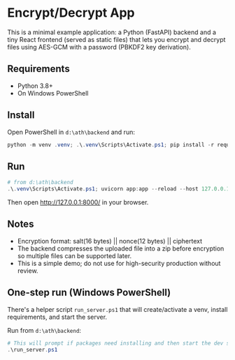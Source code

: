 # Encrypt/Decrypt App

This is a minimal example application: a Python (FastAPI) backend and a tiny React frontend (served as static files) that lets you encrypt and decrypt files using AES-GCM with a password (PBKDF2 key derivation).

## Requirements
- Python 3.8+
- On Windows PowerShell

## Install
Open PowerShell in `d:\ath\backend` and run:

```powershell
python -m venv .venv; .\.venv\Scripts\Activate.ps1; pip install -r requirements.txt
```

## Run

```powershell
# from d:\ath\backend
.\.venv\Scripts\Activate.ps1; uvicorn app:app --reload --host 127.0.0.1 --port 8000
```

Then open http://127.0.0.1:8000/ in your browser.

## Notes
- Encryption format: salt(16 bytes) || nonce(12 bytes) || ciphertext
- The backend compresses the uploaded file into a zip before encryption so multiple files can be supported later.
- This is a simple demo; do not use for high-security production without review.

## One-step run (Windows PowerShell)

There's a helper script `run_server.ps1` that will create/activate a venv, install requirements, and start the server.

Run from `d:\ath\backend`:

```powershell
# This will prompt if packages need installing and then start the dev server
.\run_server.ps1
```
